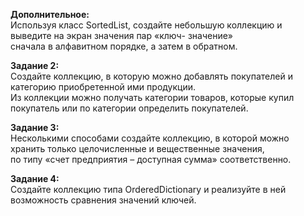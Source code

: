 **Дополнительное:**  
Используя класс SortedList, создайте небольшую коллекцию и выведите на экран значения пар «ключ- значение»  
сначала в алфавитном порядке, а затем в обратном. 
 
**Задание 2:**  
Создайте коллекцию, в которую можно добавлять покупателей и категорию приобретенной ими продукции.  
Из коллекции можно получать категории товаров, которые купил покупатель или по категории определить покупателей.  

**Задание 3:**  
Несколькими способами создайте коллекцию, в которой можно хранить только целочисленные и вещественные значения,  
по типу «счет предприятия – доступная сумма» соответственно.  

**Задание 4:**  
Создайте коллекцию типа OrderedDictionary и реализуйте в ней возможность сравнения значений ключей.  
  
